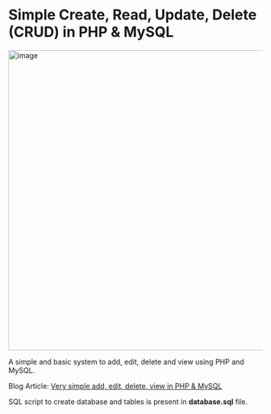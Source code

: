 Simple Create, Read, Update, Delete (CRUD) in PHP & MySQL
========

<img width="1401" height="594" alt="image" src="https://github.com/user-attachments/assets/3e6d165d-5de4-467d-8a5e-c2c7d53fa575" />

A simple and basic system to add, edit, delete and view using PHP and MySQL. 

Blog Article: [Very simple add, edit, delete, view in PHP & MySQL](http://blog.chapagain.com.np/very-simple-add-edit-delete-view-in-php-mysql/)

SQL script to create database and tables is present in **database.sql** file.

